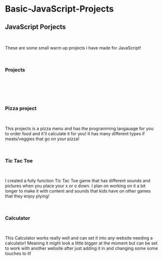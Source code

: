 # Basic-JavaScript-Projects
<h2>JavaScript Porjects</h2>
<br>
<p>These are some small warm up projects i have made for JavaScript!</p>
<br>
<h3>Projects</h3>
<br>
<a href="C:\Users\Josue\OneDrive\Documents\GitHub\Basic-JavaScript-Projects\Pizza_Project"></a>
<br>
<a href="C:\Users\Josue\OneDrive\Documents\GitHub\Basic-JavaScript-Projects\TicTacToe"></a>
<br>
<a href="C:\Users\Josue\OneDrive\Documents\GitHub\Basic-JavaScript-Projects\calculator"></a>
<br>
<h3>Pizza project</h3>
<br>
<p>This projects is a pizza menu and has the programming langauage for you to order food and it'll calculate it for you! It has many different types if meats/veggies that go on your pizza!</p>
<br>
<h3>Tic Tac Toe</h3>
<br>
<p> I created a fully function Tic Tac Toe game that has different sounds and pictures when you place your x or o down. I plan on working on it a bit longer to make it with content and sounds that kids have  on other games that they enjoy plying!</p>
<br>
<h3>Calculator</h3>
<br>
<p>This Calculator works really well and can set it into any website needing a calculator! Meaning it might look a little bigger at the moment but can be set to work with another website after just adding it in and changing some some touches to it! </p>
